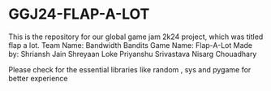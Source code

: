 # GGJ24-FLAP-A-LOT
This is the repository for our global game jam 2k24 project, which was titled flap a lot.
Team Name: Bandwidth Bandits
Game Name: Flap-A-Lot
Made by:
Shriansh Jain
Shreyaan Loke
Priyanshu Srivastava
Nisarg Chouadhary

Please check for the essential libraries like random , sys and pygame for better experience
